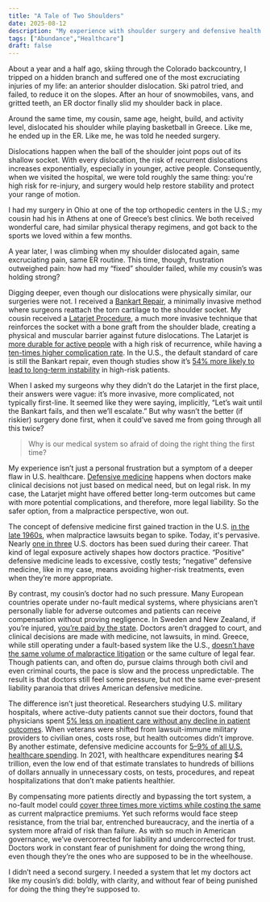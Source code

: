 ```yaml
---
title: "A Tale of Two Shoulders"
date: 2025-08-12
description: "My experience with shoulder surgery and defensive health systems"
tags: ["Abundance","Healthcare"]
draft: false
---
```


About a year and a half ago, skiing through the Colorado backcountry, I tripped on a hidden branch and suffered one of the most excruciating injuries of my life: an anterior shoulder dislocation. Ski patrol tried, and failed, to reduce it on the slopes. After an hour of snowmobiles, vans, and gritted teeth, an ER doctor finally slid my shoulder back in place.

Around the same time, my cousin, same age, height, build, and activity level, dislocated his shoulder while playing basketball in Greece. Like me, he ended up in the ER. Like me, he was told he needed surgery.

Dislocations happen when the ball of the shoulder joint pops out of its shallow socket. With every dislocation, the risk of recurrent dislocations increases exponentially, especially in younger, active people. Consequently, when we visited the hospital, we were told roughly the same thing: you're high risk for re-injury, and surgery would help restore stability and protect your range of motion.

I had my surgery in Ohio at one of the top orthopedic centers in the U.S.; my cousin had his in Athens at one of Greece’s best clinics. We both received wonderful care, had similar physical therapy regimens, and got back to the sports we loved within a few months. 

A year later, I was climbing when my shoulder dislocated again, same excruciating pain, same ER routine. This time, though, frustration outweighed pain: how had my “fixed” shoulder failed, while my cousin’s was holding strong?

Digging deeper, even though our dislocations were physically similar, our surgeries were not. I received a [Bankart Repair](https://my.clevelandclinic.org/health/diseases/bankart-lesion-glenoid-labrum-tear), a minimally invasive method where surgeons reattach the torn cartilage to the shoulder socket. My cousin received a [Latarjet Procedure](https://www.windsorupperlimb.com/procedures/shoulder-procedures/open-stabilisation-latarjet-procedure), a much more invasive technique that reinforces the socket with a bone graft from the shoulder blade, creating a physical and muscular barrier against future dislocations. The Latarjet is [more durable for active people](https://pubmed.ncbi.nlm.nih.gov/39151667/) with a high risk of recurrence, while having a [ten-times higher complication rate](https://pmc.ncbi.nlm.nih.gov/articles/PMC5518960/?utm_source=chatgpt.com). In the U.S., the default standard of care is still the Bankart repair, even though studies show it’s [54% more likely to lead to long-term instability](https://surgicoll.scholasticahq.com/article/90553) in high-risk patients.

When I asked my surgeons why they didn’t do the Latarjet in the first place, their answers were vague: it’s more invasive, more complicated, not typically first-line. It seemed like they were saying, implicitly, “Let’s wait until the Bankart fails, and then we’ll escalate.” But why wasn’t the better (if riskier) surgery done first, when it could’ve saved me from going through all this twice?


> Why is our medical system so afraid of doing the right thing the first time?

My experience isn’t just a personal frustration but a symptom of a deeper flaw in U.S. healthcare. [Defensive medicine](https://pmc.ncbi.nlm.nih.gov/articles/PMC3728884/) happens when doctors make clinical decisions not just based on medical need, but on legal risk. In my case, the Latarjet might have offered better long-term outcomes but came with more potential complications, and therefore, more legal liability. So the safer option, from a malpractice perspective, won out.

The concept of defensive medicine first gained traction in the U.S. [in the late 1960s](https://pmc.ncbi.nlm.nih.gov/articles/PMC8783809/), when malpractice lawsuits began to spike. Today, it's pervasive. Nearly [one in three](https://gmedical.com/blog/international-locum-tenens-malpractice/) U.S. doctors has been sued during their career. That kind of legal exposure actively shapes how doctors practice. “Positive” defensive medicine leads to excessive, costly tests; “negative” defensive medicine, like in my case, means avoiding higher-risk treatments, even when they’re more appropriate.

By contrast, my cousin’s doctor had no such pressure. Many European countries operate under no-fault medical systems, where physicians aren’t personally liable for adverse outcomes and patients can receive compensation without proving negligence. In Sweden and New Zealand, if you’re injured, [you’re paid by the state](https://www.medicaleconomics.com/view/malpractice-do-other-countries-hold-key). Doctors aren’t dragged to court, and clinical decisions are made with medicine, not lawsuits, in mind. Greece, while still operating under a fault-based system like the U.S., [doesn’t have the same volume of malpractice litigation](https://journals.lww.com/amjforensicmedicine/abstract/2003/03000/medical_aspects_of_malpractice_crisis_in_greece_.14.aspx) or the same culture of legal fear. Though patients can, and often do, pursue claims through both civil and even criminal courts, the pace is slow and the process unpredictable. The result is that doctors still feel some pressure, but not the same ever-present liability paranoia that drives American defensive medicine.

The difference isn’t just theoretical. Researchers studying U.S. military hospitals, where active-duty patients cannot sue their doctors, found that physicians spent [5% less on inpatient care without any decline in patient outcomes](https://www.nber.org/papers/w24846). When veterans were shifted from lawsuit-immune military providers to civilian ones, costs rose, but health outcomes didn’t improve. By another estimate, defensive medicine accounts for [5–9% of all U.S. healthcare spending](https://publichealth.jhu.edu/2005/anderson-health-spending). In 2021, with healthcare expenditures nearing $4 trillion, even the low end of that estimate translates to hundreds of billions of dollars annually in unnecessary costs, on tests, procedures, and repeat hospitalizations that don’t make patients healthier.

By compensating more patients directly and bypassing the tort system, a no-fault model could [cover three times more victims while costing the same](https://www.medicaleconomics.com/view/malpractice-do-other-countries-hold-key) as current malpractice premiums. Yet such reforms would face steep resistance, from the trial bar, entrenched bureaucracy, and the inertia of a system more afraid of risk than failure. As with so much in American governance, we’ve overcorrected for liability and undercorrected for trust. Doctors work in constant fear of punishment for doing the wrong thing, even though they’re the ones who are supposed to be in the wheelhouse. 

I didn’t need a second surgery. I needed a system that let my doctors act like my cousin’s did: boldly, with clarity, and without fear of being punished for doing the thing they’re supposed to.